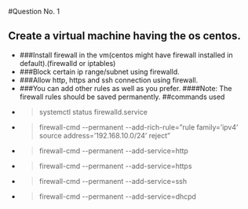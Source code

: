 #Question No. 1
## Create a virtual machine having the os centos.
- ###Install firewall in the vm(centos might have firewall installed in default).(firewalld or iptables)
- ###Block certain ip range/subnet using firewalld.
- ###Allow http, https and ssh connection using firewall.
- ###You can add other rules as well as you prefer.
	####Note: The firewall rules should be saved permanently.
##commands used
- > systemctl status firewalld.service
- > firewall-cmd --permanent --add-rich-rule=”rule family=’ipv4’ source address=’192.168.10.0/24’ reject”
- > firewall-cmd --permanent --add-service=http
- > firewall-cmd --permanent --add-service=https
- > firewall-cmd --permanent --add-service=ssh
- > firewall-cmd --permanent --add-service=dhcpd
